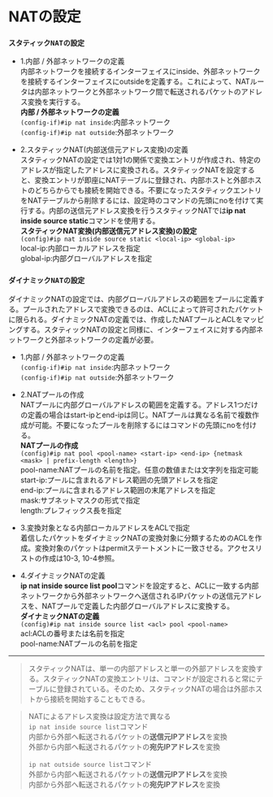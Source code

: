 # NATの設定

### `スタティックNATの設定`

- 1.内部 / 外部ネットワークの定義  
内部ネットワークを接続するインターフェイスにinside、外部ネットワークを接続するインターフェイスにoutsideを定義する。これによって、NATルータは内部ネットワークと外部ネットワーク間で転送されるパケットのアドレス変換を実行する。  
**内部 / 外部ネットワークの定義**  
`(config-if)#ip nat inside`:内部ネットワーク  
`(config-if)#ip nat outside`:外部ネットワーク

- 2.スタティックNAT(内部送信元アドレス変換)の定義  
スタティックNATの設定では1対1の関係で変換エントリが作成され、特定のアドレスが指定したアドレスに変換される。スタティックNATを設定すると、変換エントリが即座にNATテーブルに登録され、内部ホストと外部ホストのどちらからでも接続を開始できる。不要になったスタティックエントリをNATテーブルから削除するには、設定時のコマンドの先頭にnoを付けて実行する。内部の送信元アドレス変換を行うスタティックNATでは**ip nat inside source static**コマンドを使用する。  
**スタティックNAT変換(内部送信元アドレス変換)の設定**  
`(config)#ip nat inside source static <local-ip> <global-ip>`  
local-ip:内部ローカルアドレスを指定  
global-ip:内部グローバルアドレスを指定

### `ダイナミックNATの設定`
ダイナミックNATの設定では、内部グローバルアドレスの範囲をプールに定義する。プールされたアドレスで変換できるのは、ACLによって許可されたパケットに限られる。ダイナミックNATの定義では、作成したNATプールとACLをマッピングする。スタティックNATの設定と同様に、インターフェイスに対する内部ネットワークと外部ネットワークの定義が必要。

- 1.内部 / 外部ネットワークの定義  
`(config-if)#ip nat inside`:内部ネットワーク  
`(config-if)#ip nat outside`:外部ネットワーク

- 2.NATプールの作成  
NATプールに内部グローバルアドレスの範囲を定義する。アドレス1つだけの定義の場合はstart-ipとend-ipは同じ。NATプールは異なる名前で複数作成が可能。不要になったプールを削除するにはコマンドの先頭にnoを付ける。  
**NATプールの作成**  
`(config)#ip nat pool <pool-name> <start-ip> <end-ip> {netmask <mask> | prefix-length <length>}`  
pool-name:NATプールの名前を指定。任意の数値または文字列を指定可能  
start-ip:プールに含まれるアドレス範囲の先頭アドレスを指定  
end-ip:プールに含まれるアドレス範囲の末尾アドレスを指定  
mask:サブネットマスクの形式で指定  
length:プレフィックス長を指定

- 3.変換対象となる内部ローカルアドレスをACLで指定  
着信したパケットをダイナミックNATの変換対象に分類するためのACLを作成。変換対象のパケットはpermitステートメントに一致させる。アクセスリストの作成は10-3, 10-4参照。

- 4.ダイナミックNATの定義  
**ip nat inside source list pool**コマンドを設定すると、ACLに一致する内部ネットワークから外部ネットワークへ送信されるIPパケットの送信元アドレスを、NATプールで定義した内部グローバルアドレスに変換する。  
**ダイナミックNATの定義**  
`(config)#ip nat inside source list <acl> pool <pool-name>`  
acl:ACLの番号または名前を指定  
pool-name:NATプールの名前を指定

---
> スタティックNATは、単一の内部アドレスと単一の外部アドレスを変換する。スタティックNATの変換エントリは、コマンドが設定されると常にテーブルに登録されている。そのため、スタティックNATの場合は外部ホストから接続を開始することもできる。

> NATによるアドレス変換は設定方法で異なる  
> `ip nat inside source list`コマンド  
> 内部から外部へ転送されるパケットの**送信元IPアドレス**を変換  
> 外部から内部へ転送されるパケットの**宛先IPアドレス**を変換
>
> `ip nat outside source list`コマンド  
> 外部から内部へ転送されるパケットの**送信元IPアドレス**を変換  
> 内部から外部へ転送されるパケットの**宛先IPアドレス**を変換
